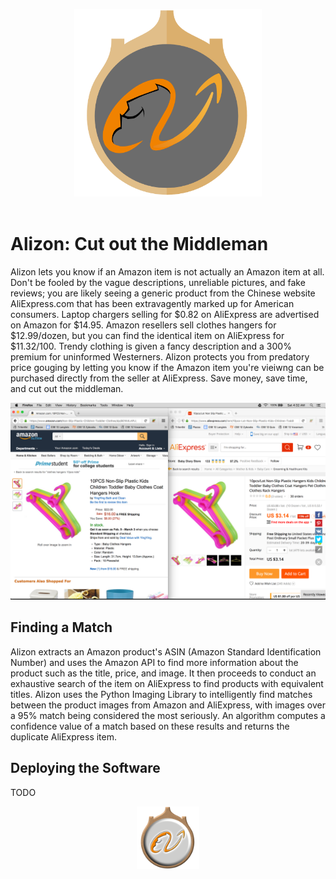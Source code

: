 <p align="center">
    <img src="docs/images/logo.png" height="300" />
  <br><br>
</p>

Alizon: Cut out the Middleman
===========================
Alizon lets you know if an Amazon item is not actually an Amazon item at all. Don't be fooled by the vague descriptions, unreliable pictures, and fake reviews; you are likely seeing a generic product from the Chinese website AliExpress.com that has been extravagently marked up for American consumers. Laptop chargers selling for $0.82 on AliExpress are advertised on Amazon for $14.95. Amazon resellers sell clothes hangers for $12.99/dozen, but you can find the identical item on AliExpress for $11.32/100. Trendy clothing is given a fancy description and a 300% premium for uninformed Westerners. Alizon protects you from predatory price gouging by letting you know if the Amazon item you're vieiwng can be purchased directly from the seller at AliExpress. Save money, save time, and cut out the middleman.

<img src="docs/images/comparison.png" />

Finding a Match
----------------------
Alizon extracts an Amazon product's ASIN (Amazon Standard Identification Number) and uses the Amazon API to find more information about the product such as the title, price, and image. It then proceeds to conduct an exhaustive search of the item on AliExpress to find products with equivalent titles. Alizon uses the Python Imaging Library to intelligently find matches between the product images from Amazon and AliExpress, with images over a 95% match being considered the most seriously. An algorithm computes a confidence value of a match based on these results and returns the duplicate AliExpress item.

Deploying the Software
------------------------------
TODO

<p align="center">
    <img src="docs/images/logo_shiny.png" height="100" />
</p>
